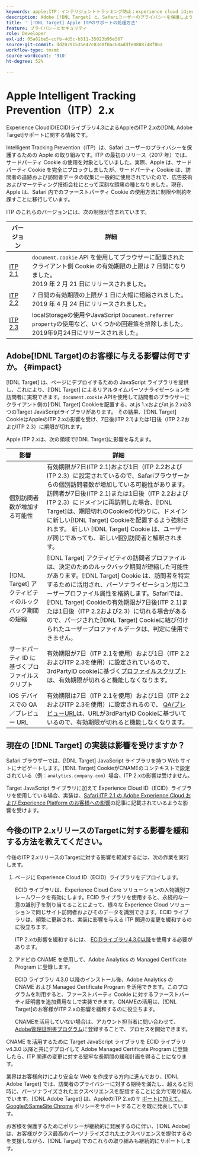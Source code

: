 ```yaml
---
keywords: apple;ITP；インテリジェントトラッキング防止；experience cloud id;ecid
description: Adobe [!DNL Target] と、Safariユーザーのプライバシーを保護しようとするApple Intelligent Tracking Prevention(ITP)イニシアチブの影響について説明します。
title: ' [!DNL Target] Apple ITPのサポートの処理方法'
feature: プライバシーとセキュリティ
role: Developer
exl-id: 05a62be5-ccfb-4d5c-b511-35023b95e567
source-git-commit: dd20791535e47c83d0f0ac60addfe0888748f86a
workflow-type: tm+mt
source-wordcount: '910'
ht-degree: 52%

---
```


# Apple Intelligent Tracking Prevention（ITP）2.x

Experience CloudID(ECID)ライブラリ4.3によるAppleのITP 2.xの[!DNL Adobe Target]サポートに関する情報です。

Intelligent Tracking Prevention（ITP）は、Safari ユーザーのプライバシーを保護するための Apple の取り組みです。ITP の最初のリリース（2017 年）では、サードパーティ Cookie の使用を対象としていました。実際、Apple は、サードパーティ Cookie を完全にブロックしましたが、サードパーティ Cookie は、訪問者の追跡および訪問者データの収集に一般的に使用されていたので、広告技術およびマーケティング技術会社にとって深刻な頭痛の種となりました。現在、Apple は、Safari 内でのファーストパーティ Cookie の使用方法に制限や制約を課すことに移行しています。

ITP のこれらのバージョンには、次の制限が含まれています。

| バージョン | 詳細 |
| --- | --- |
| [ITP 2.1](https://webkit.org/blog/8613/intelligent-tracking-prevention-2-1/) | `document.cookie` API を使用してブラウザーに配置されたクライアント側 Cookie の有効期限の上限は 7 日間になりました。<br>2019 年 2 月 21 日にリリースされました。 |
| [ITP 2.2](https://webkit.org/blog/8828/intelligent-tracking-prevention-2-2/) | 7 日間の有効期限の上限が 1 日に大幅に短縮されました。<br>2019 年 4 月 24 日にリリースされました。 |
| [ITP 2.3](https://webkit.org/blog/9521/intelligent-tracking-prevention-2-3/) | localStorageの使用やJavaScript `Document.referrer property`の使用など、いくつかの回避策を排除しました。<br>2019年9月24日にリリースされました。 |

## Adobe[!DNL Target]のお客様に与える影響は何ですか。 {#impact}

[!DNL Target] は、ページにデプロイするための JavaScript ライブラリを提供し、これにより、[!DNL Target] によるリアルタイムパーソナライゼーションを訪問者に実現できます。`document.cookie` APIを使用して訪問者のブラウザーにクライアント側の[!DNL Target] Cookieを配置する、at.js 1.xおよびat.js 2.xの3つのTarget JavaScriptライブラリがあります。 その結果、[!DNL Target] CookieはAppleのITP 2.xの影響を受け、7日後(ITP 2.1)または1日後（ITP 2.2およびITP 2.3）に期限が切れます。

Apple ITP 2.xは、次の領域で[!DNL Target]に影響を与えます。

| 影響 | 詳細 |
| --- | --- |
| 個別訪問者数が増加する可能性 | 有効期限が7日(ITP 2.1)および1日（ITP 2.2およびITP 2.3）に設定されているので、Safariブラウザーからの個別訪問者数が増加している可能性があります。 訪問者が7日後(ITP 2.1)または1日後（ITP 2.2およびITP 2.3）にドメインに再訪問した場合、[!DNL Target]は、期限切れのCookieの代わりに、ドメインに新しい[!DNL Target] Cookieを配置するよう強制されます。 新しい [!DNL Target] Cookie は、ユーザーが同じであっても、新しい個別訪問者と解釈されます。 |
| [!DNL Target] アクティビティのルックバック期間の短縮 | [!DNL Target] アクティビティの訪問者プロファイルは、決定のためのルックバック期間が短縮した可能性があります。[!DNL Target] Cookie は、訪問者を特定するために活用され、パーソナライゼーション用にユーザープロファイル属性を格納します。Safariでは、[!DNL Target] Cookieの有効期限が7日後(ITP 2.1)または1日後（ITP 2.2および2.3）に切れる場合があるので、パージされた[!DNL Target] Cookieに結び付けられたユーザープロファイルデータは、判定に使用できません。 |
| サードパーティ ID に基づくプロファイルスクリプト | 有効期限が7日（ITP 2.1を使用）および1日（ITP 2.2およびITP 2.3を使用）に設定されているので、3rdPartyID cookieに基づく[プロファイルスクリプト](/help/c-target/c-visitor-profile/profile-parameters.md)は、有効期限が切れると機能しなくなります。 |
| iOS デバイスでの QA／プレビュー URL | 有効期限は7日（ITP 2.1を使用）および1日（ITP 2.2およびITP 2.3を使用）に設定されるので、 [QA/プレビューURL](/help/c-activities/c-activity-qa/activity-qa.md)は、URLが3rdPartyID Cookieに基づいているので、有効期限が切れると機能しなくなります。 |

## 現在の [!DNL Target] の実装は影響を受けますか？

Safari ブラウザーでは、[!DNL Target] JavaScript ライブラリを持つ Web サイトにナビゲートします。[!DNL Target] CookieがCNAMEのコンテキストで設定されている（例：`analytics.company.com`）場合、ITP 2.xの影響は受けません。

Target JavaScript ライブラリに加えて Experience Cloud ID（ECID）ライブラリを使用している場合、実装は、[Safari ITP 2.1 の Adobe Experience Cloud および Experience Platform のお客様への影響](https://medium.com/adobetech/safari-itp-2-1-impact-on-adobe-experience-cloud-customers-9439cecb55ac)の記事に記載されているような影響を受けます。

## 今後のITP 2.xリリースのTargetに対する影響を緩和する方法を教えてください。

今後のITP 2.xリリースのTargetに対する影響を軽減するには、次の作業を実行します。

1. ページに Experience Cloud ID（ECID）ライブラリをデプロイします。

   ECID ライブラリは、Experience Cloud Core ソリューションの人物識別フレームワークを有効にします。ECID ライブラリを使用すると、永続的な一意の識別子を割り当てることによって、様々な Experience Cloud ソリューションで同じサイト訪問者およびそのデータを識別できます。ECID ライブラリは、頻繁に更新され、実装に影響を与える ITP 関連の変更を緩和するのに役立ちます。

   ITP 2.xの影響を緩和するには、 [ECIDライブラリ4.3.0以降](https://experienceleague.adobe.com/docs/id-service/using/release-notes/release-notes.html?lang=ja)を使用する必要があります。

1. アドビの CNAME を使用して、Adobe Analytics の Managed Certificate Program に登録します。

   ECID ライブラリ 4.3.0 以降のインストール後、Adobe Analytics の CNAME および Managed Certificate Program を活用できます。このプログラムを利用すると、ファーストパーティ Cookie に対するファーストパーティ証明書を追加費用なしで実装できます。CNAMEの活用は、[!DNL Target]のお客様がITP 2.xの影響を緩和するのに役立ちます。

   CNAMEを活用していない場合は、アカウント担当者に問い合わせて、[Adobe管理証明書プログラム](https://experienceleague.adobe.com/docs/core-services/interface/ec-cookies/cookies-first-party.html#adobe-managed-certificate-program)に登録することで、プロセスを開始できます。

CNAME を活用するために Target JavaScript ライブラリを ECID ライブラリ v4.3.0 以降と共にデプロイして Adobe Managed Certificate Program に登録したら、ITP 関連の変更に対する堅牢な長期間の緩和計画を得ることになります。

業界はお客様向けにより安全な Web を作成する方向に進んでおり、[!DNL Adobe Target] では、訪問者のプライバシーに対する期待を満たし、超えると同時に、パーソナライズされたエクスペリエンスを配信することに全力で取り組んでいます。[!DNL Adobe Target] は、AppleのITP 2.xのサ [ポートに加えて、GoogleのSameSite Chrome](/help/c-implementing-target/c-considerations-before-you-implement-target/c-privacy/google-chrome-samesite-cookie-policies.md) ポリシーをサポートすることを既に発表しています。

お客様を保護するためにポリシーが継続的に発展するのに伴い、[!DNL Adobe] は、お客様がクラス最高のパーソナライズされたエクスペリエンスを提供するのを支援しながら、[!DNL Target] でのこれらの取り組みも継続的にサポートします。
